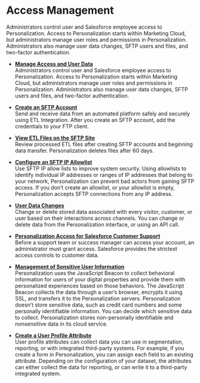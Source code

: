 

# Access Management

Administrators control user and Salesforce employee access to Personalization.
Access to Personalization starts within Marketing Cloud, but administrators
manage user roles and permissions in Personalization. Administrators also
manage user data changes, SFTP users and files, and two-factor authentication.

  * **[Manage Access and User Data](https://help.salesforce.com/s/articleView?id=sf.mc_pers_setup_user_access.htm&language=en_US&type=5)**  
Administrators control user and Salesforce employee access to Personalization.
Access to Personalization starts within Marketing Cloud, but administrators
manage user roles and permissions in Personalization. Administrators also
manage user data changes, SFTP users and files, and two-factor authentication.

  * **[Create an SFTP Account](https://help.salesforce.com/s/articleView?id=sf.mc_pers_sftp_account_create.htm&language=en_US&type=5)**  
Send and receive data from an automated platform safely and securely using ETL
Integration. After you create an SFTP account, add the credentials to your FTP
client.

  * **[View ETL Files on the SFTP Site](https://help.salesforce.com/s/articleView?id=sf.mc_pers_etl_files_view_on_sftp_site.htm&language=en_US&type=5)**  
Review processed ETL files after creating SFTP accounts and beginning data
transfer. Personalization deletes files after 60 days.

  * **[Configure an SFTP IP Allowlist](https://help.salesforce.com/s/articleView?id=sf.mc_pers_sftp_ip_allowlist_config.htm&language=en_US&type=5)**  
Use SFTP IP allow lists to improve system security. Using allowlists to
identify individual IP addresses or ranges of IP addresses that belong to your
network, Personalization can prevent bad actors from gaining SFTP access. If
you don’t create an allowlist, or your allowlist is empty, Personalization
accepts SFTP connections from any IP address.

  * **[User Data Changes](https://help.salesforce.com/s/articleView?id=sf.mc_pers_user_data_changes.htm&language=en_US&type=5)**  
Change or delete stored data associated with every visitor, customer, or user
based on their interactions across channels. You can change or delete data
from the Personalization interface, or using an API call.

  * **[Personalization Access for Salesforce Customer Support](https://help.salesforce.com/s/articleView?id=sf.mc_pers_access_salesforce_setup.htm&language=en_US&type=5)**  
Before a support team or success manager can access your account, an
administrator must grant access. Salesforce provides the strictest access
controls to customer data.

  * **[Management of Sensitive User Information](https://help.salesforce.com/s/articleView?id=sf.mc_pers_user_information_manage_sensitive.htm&language=en_US&type=5)**  
Personalization uses the JavaScript Beacon to collect behavioral information
for users of your digital properties and provide them with personalized
experiences based on those behaviors. The JavaScript Beacon collects the data
through a user’s browser, encrypts it using SSL, and transfers it to the
Personalization servers. Personalization doesn’t store sensitive data, such as
credit card numbers and some personally identifiable information. You can
decide which sensitive data to collect. Personalization stores non-personally
identifiable and nonsensitive data in its cloud service.

  * **[Create a User Profile Attribute](https://help.salesforce.com/s/articleView?id=sf.mc_pers_user_profile_attributes_create.htm&language=en_US&type=5)**  
User profile attributes can collect data you can use in segmentation,
reporting, or with integrated third-party systems. For example, if you create
a form in Personalization, you can assign each field to an existing attribute.
Depending on the configuration of your dataset, the attributes can either
collect the data for reporting, or can write it to a third-party integrated
system.

